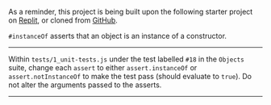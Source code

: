 <div class="challenge-instructions"><div><section id="description">
<p>As a reminder, this project is being built upon the following starter project on <a href="https://replit.com/github/freeCodeCamp/boilerplate-mochachai" rel="noopener noreferrer nofollow" target="_blank">Replit</a>, or cloned from <a href="https://github.com/freeCodeCamp/boilerplate-mochachai/" rel="noopener noreferrer nofollow" target="_blank">GitHub</a>.</p>
<p><code>#instanceOf</code> asserts that an object is an instance of a constructor.</p>
</section></div><hr/><div><section id="instructions">
<p>Within <code>tests/1_unit-tests.js</code> under the test labelled <code>#18</code> in the <code>Objects</code> suite, change each <code>assert</code> to either <code>assert.instanceOf</code> or <code>assert.notInstanceOf</code> to make the test pass (should evaluate to <code>true</code>). Do not alter the arguments passed to the asserts.</p>
</section></div><hr/></div>